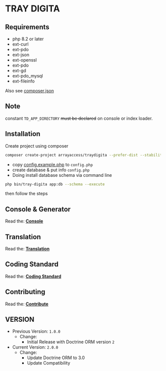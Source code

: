 # TRAY DIGITA


## Requirements

- php 8.2 or later
- ext-curl
- ext-pdo
- ext-json
- ext-openssl
- ext-pdo
- ext-gd
- ext-pdo_mysql
- ext-fileinfo

Also see [composer.json](composer.json)

## Note

constant ```TD_APP_DIRECTORY``` ~~must be declared~~ on console or index loader.


## Installation

Create project using composer

```bash
composer create-project arrayaccess/traydigita --prefer-dist --stability=dev example.com
```

- copy [config.example.php](config.example.php) to `config.php`
- create database & put info `config.php`
- Doing install database schema via command line

```bash
php bin/tray-digita app:db --schema --execute
```

then follow the steps

## Console & Generator

Read the: **[Console](CONSOLE.md)**

## Translation

Read the: **[Translation](TRANSLATION.md)**

## Coding Standard

Read the: **[Coding Standard](CODING_STANDARD.md)**

## Contributing

Read the: **[Contribute](CONTRIBUTING.md)**

## VERSION

- Previous Version: `1.0.0`
  - Change:
    - Initial Release with Doctrine ORM version `2`
- Current Version: `2.0.0`
  - Change:
    - Update Doctrine ORM to 3.0
    - Update Compatibility

